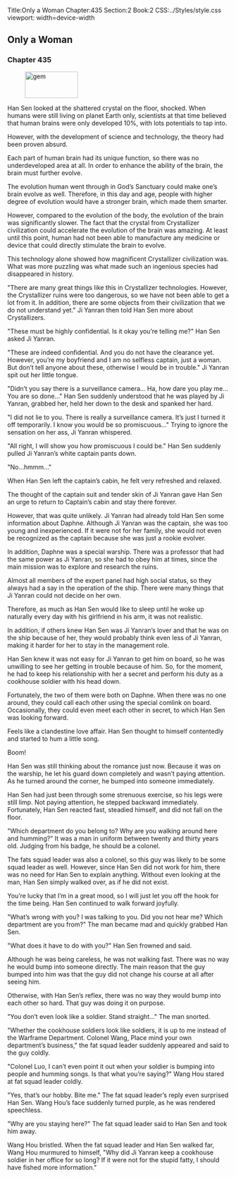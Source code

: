 Title:Only a Woman 
Chapter:435 
Section:2 
Book:2 
CSS:../Styles/style.css 
viewport: width=device-width
  
## Only a Woman
### Chapter 435
  
<figure>
	<img src="../Images/gem.gif" alt="gem" id="gem" width="120" height="60" />
</figure>
  

  
Han Sen looked at the shattered crystal on the floor, shocked. When humans were still living on planet Earth only, scientists at that time believed that human brains were only developed 10%, with lots potentials to tap into.

However, with the development of science and technology, the theory had been proven absurd.

Each part of human brain had its unique function, so there was no underdeveloped area at all. In order to enhance the ability of the brain, the brain must further evolve.

The evolution human went through in God’s Sanctuary could make one’s brain evolve as well. Therefore, in this day and age, people with higher degree of evolution would have a stronger brain, which made them smarter.

However, compared to the evolution of the body, the evolution of the brain was significantly slower. The fact that the crystal from Crystallizer civilization could accelerate the evolution of the brain was amazing. At least until this point, human had not been able to manufacture any medicine or device that could directly stimulate the brain to evolve.

This technology alone showed how magnificent Crystallizer civilization was. What was more puzzling was what made such an ingenious species had disappeared in history.

"There are many great things like this in Crystallizer technologies. However, the Crystallizer ruins were too dangerous, so we have not been able to get a lot from it. In addition, there are some objects from their civilization that we do not understand yet." Ji Yanran then told Han Sen more about Crystallizers.

"These must be highly confidential. Is it okay you’re telling me?" Han Sen asked Ji Yanran.

"These are indeed confidential. And you do not have the clearance yet. However, you’re my boyfriend and I am no selfless captain, just a woman. But don’t tell anyone about these, otherwise I would be in trouble." Ji Yanran spit out her little tongue.

"Didn’t you say there is a surveillance camera… Ha, how dare you play me… You are so done…" Han Sen suddenly understood that he was played by Ji Yanran, grabbed her, held her down to the desk and spanked her hard.

"I did not lie to you. There is really a surveillance camera. It’s just I turned it off temporarily. I know you would be so promiscuous…" Trying to ignore the sensation on her ass, Ji Yanran whispered.

"All right, I will show you how promiscuous I could be." Han Sen suddenly pulled Ji Yanran’s white captain pants down.

"No…hmmm…"

When Han Sen left the captain’s cabin, he felt very refreshed and relaxed.

The thought of the captain suit and tender skin of Ji Yanran gave Han Sen an urge to return to Captain’s cabin and stay there forever.

However, that was quite unlikely. Ji Yanran had already told Han Sen some information about Daphne. Although Ji Yanran was the captain, she was too young and inexperienced. If it were not for her family, she would not even be recognized as the captain because she was just a rookie evolver.

In addition, Daphne was a special warship. There was a professor that had the same power as Ji Yanran, so she had to obey him at times, since the main mission was to explore and research the ruins.

Almost all members of the expert panel had high social status, so they always had a say in the operation of the ship. There were many things that Ji Yanran could not decide on her own.

Therefore, as much as Han Sen would like to sleep until he woke up naturally every day with his girlfriend in his arm, it was not realistic.

In addition, if others knew Han Sen was Ji Yanran’s lover and that he was on the ship because of her, they would probably think even less of Ji Yanran, making it harder for her to stay in the management role.

Han Sen knew it was not easy for Ji Yanran to get him on board, so he was unwilling to see her getting in trouble because of him. So, for the moment, he had to keep his relationship with her a secret and perform his duty as a cookhouse soldier with his head down.

Fortunately, the two of them were both on Daphne. When there was no one around, they could call each other using the special comlink on board. Occasionally, they could even meet each other in secret, to which Han Sen was looking forward.

Feels like a clandestine love affair. Han Sen thought to himself contentedly and started to hum a little song.

Boom!

Han Sen was still thinking about the romance just now. Because it was on the warship, he let his guard down completely and wasn’t paying attention. As he turned around the corner, he bumped into someone immediately.

Han Sen had just been through some strenuous exercise, so his legs were still limp. Not paying attention, he stepped backward immediately. Fortunately, Han Sen reacted fast, steadied himself, and did not fall on the floor.

"Which department do you belong to? Why are you walking around here and humming?" It was a man in uniform between twenty and thirty years old. Judging from his badge, he should be a colonel.

The fats squad leader was also a colonel, so this guy was likely to be some squad leader as well. However, since Han Sen did not work for him, there was no need for Han Sen to explain anything. Without even looking at the man, Han Sen simply walked over, as if he did not exist.

You’re lucky that I’m in a great mood, so I will just let you off the hook for the time being. Han Sen continued to walk forward joyfully.

"What’s wrong with you? I was talking to you. Did you not hear me? Which department are you from?" The man became mad and quickly grabbed Han Sen.

"What does it have to do with you?" Han Sen frowned and said.

Although he was being careless, he was not walking fast. There was no way he would bump into someone directly. The main reason that the guy bumped into him was that the guy did not change his course at all after seeing him.

Otherwise, with Han Sen’s reflex, there was no way they would bump into each other so hard. That guy was doing it on purpose.

"You don’t even look like a soldier. Stand straight…" The man snorted.

"Whether the cookhouse soldiers look like soldiers, it is up to me instead of the Warframe Department. Colonel Wang, Place mind your own department’s business," the fat squad leader suddenly appeared and said to the guy coldly.

"Colonel Luo, I can’t even point it out when your soldier is bumping into people and humming songs. Is that what you’re saying?" Wang Hou stared at fat squad leader coldly.

"Yes, that’s our hobby. Bite me." The fat squad leader’s reply even surprised Han Sen. Wang Hou’s face suddenly turned purple, as he was rendered speechless.

"Why are you staying here?" The fat squad leader said to Han Sen and took him away.

Wang Hou bristled. When the fat squad leader and Han Sen walked far, Wang Hou murmured to himself, "Why did Ji Yanran keep a cookhouse soldier in her office for so long? If it were not for the stupid fatty, I should have fished more information."